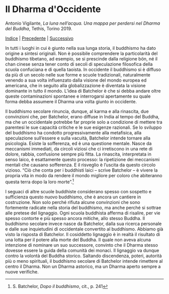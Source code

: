 
# Il Dharma d'Occidente

Antonio Vigilante, _La luna nell’acqua. Una mappa per perdersi nel Dharma del Buddha_, Tethis, Torino 2019.

[Indice](index.md) | [Precedente](una-notte-insonne.md) | [Successivo](io-mio.md)

In tutti i luoghi in cui è giunto nella sua lunga storia, il buddhismo ha dato origine a sintesi originali. Non è possibile comprendere la particolarità del buddhismo tibetano, ad esempio, se si prescinde dalla religione bön, né il chan cinese senza tener conto di secoli di speculazione filosofica della scuola confuciana e di quella taoista. In occidente il buddhismo si è diffuso da più di un secolo nelle sue forme e scuole tradizionali, naturalmente venendo a sua volta influenzato dalla visione del mondo europea ed americana, che in seguito alla globalizzazione è diventata la visione dominante in tutto il mondo. L’idea di Batchelor è che si debba andare oltre queste contaminazioni spontanee e interrogarsi apertamente su quale forma debba assumere il Dharma una volta giunto in occidente.

Il buddhismo secolare rinuncia, dunque, al karma e alla rinascita, due convinzioni che, per Batchelor, erano diffuse in India al tempo del Buddha, ma che un occidentale potrebbe far proprie solo a condizione di mettere tra parentesi le sue capacità critiche e le sue esigenze razionali. Se lo sviluppo del buddhismo ha condotto progressivamente alla metafisica, alla speculazione sull’essere e sulla vacuità, Batchelor intende tornare alla psicologia. Esiste la sofferenza, ed è una questione mentale. Nasce da meccanismi immediati, da circoli viziosi che ci irretiscono in una rete di dolore, rabbia, confusione sempre più fitta. La rinascita, interpretata in senso laico, è esattamente questo processo: la ripetizione dei meccanismi mentali che causano sofferenza. E il risveglio è l’uscita da questo circolo vizioso. “Ciò che conta per i buddhisti laici – scrive Batchelor – è vivere la propria vita in modo da rendere il mondo migliore per coloro che abiteranno questa terra dopo la loro morte”.[^81]

I seguaci di altre scuole buddhiste considerano spesso con sospetto e sufficienza questo nuovo buddhismo, che è ancora un cantiere in costruzione. Non solo perché rifiuta alcune convinzioni che sono fortemente radicate nella storia del buddhismo, ma anche perché si sottrae alle pretese del lignaggio. Ogni scuola buddhista afferma di risalire, per vie spesso contorte e più spesso ancora mitiche, allo stesso Buddha. Il buddhismo secolare invece nasce da Batchelor, dalla sua ricerca personale e dalle sue inquietudini di occidentale convertito al buddhismo. Abbiamo già visto la risposta di Batchelor. Il cosiddetto lignaggio è in realtà il risultato di una lotta per il potere alla morte del Buddha. Il quale non aveva alcuna intenzione di nominare un suo successore, convinto che il Dharma stesso dovesse essere la guida della comunità dei monaci. Il lignaggio va dunque contro la volontà del Buddha storico. Saltando discendenza, poteri, autorità più o meno spirituali, il buddhismo secolare di Batchelor intende rimettere al centro il Dharma. Non un Dharma astorico, ma un Dharma aperto sempre a nuove verifiche.

[^81]: S. Batchelor, *Dopo il buddhismo*, cit., p. 241